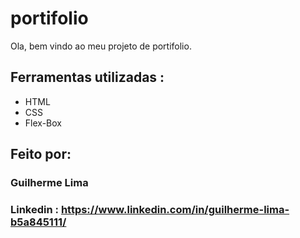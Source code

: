 # portifolio
Ola, bem vindo  ao meu projeto de portifolio.

## Ferramentas utilizadas :

* HTML
*  CSS
* Flex-Box

## Feito por:

### Guilherme Lima

### Linkedin : https://www.linkedin.com/in/guilherme-lima-b5a845111/



